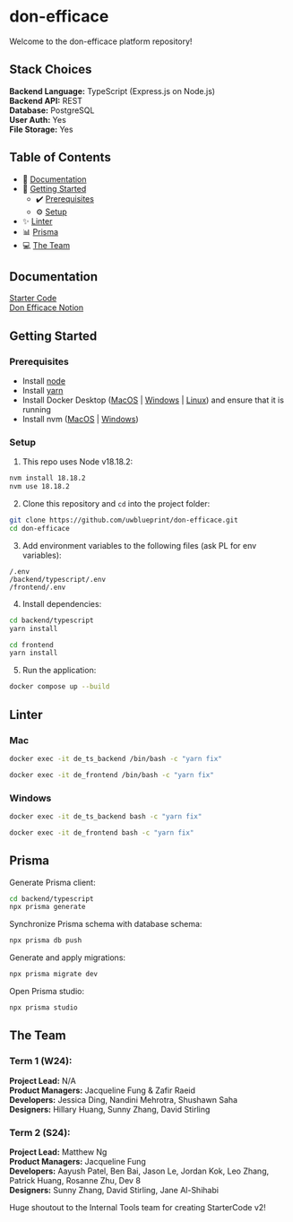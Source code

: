 # don-efficace

Welcome to the don-efficace platform repository!

## Stack Choices
**Backend Language:** TypeScript (Express.js on Node.js)<br>
**Backend API:** REST<br>
**Database:** PostgreSQL<br>
**User Auth:** Yes<br>
**File Storage:** Yes<br>

## Table of Contents
* 📝 [Documentation](#documentation)
* 👷 [Getting Started](#getting-started)
  * ✔️ [Prerequisites](#prerequisites)
  * ⚙️ [Setup](#setup)
* ✨ [Linter](#linter)
* 📊 [Prisma](#Prisma)
* 💻 [The Team](#the-team)

## Documentation

[Starter Code](https://uwblueprint.github.io/starter-code-v2)</br>
[Don Efficace Notion](https://www.notion.so/uwblueprintexecs/Engineering-bd1b37e6e8b64f6ca496a0cedfa76cdb)

## Getting Started

### Prerequisites

* Install [node](https://docs.npmjs.com/downloading-and-installing-node-js-and-npm)
* Install [yarn](https://classic.yarnpkg.com/lang/en/docs/install/)
* Install Docker Desktop ([MacOS](https://docs.docker.com/docker-for-mac/install/) | [Windows](https://docs.docker.com/desktop/install/windows-install/) | [Linux](https://docs.docker.com/engine/install/#server)) and ensure that it is running
* Install nvm ([MacOS](https://medium.com/@priscillashamin/how-to-install-and-configure-nvm-on-mac-os-43e3366c75a6) | [Windows](https://github.com/coreybutler/nvm-windows#readme))

### Setup

1. This repo uses Node v18.18.2:
```bash
nvm install 18.18.2
nvm use 18.18.2
```

2. Clone this repository and `cd` into the project folder:
```bash
git clone https://github.com/uwblueprint/don-efficace.git
cd don-efficace
```

3. Add environment variables to the following files (ask PL for env variables):
```
/.env
/backend/typescript/.env
/frontend/.env
```

4. Install dependencies:
```bash
cd backend/typescript
yarn install

cd frontend
yarn install
```

5. Run the application:
```bash
docker compose up --build
```

## Linter
### Mac
```bash
docker exec -it de_ts_backend /bin/bash -c "yarn fix"
```
```bash
docker exec -it de_frontend /bin/bash -c "yarn fix"
```

### Windows
```bash
docker exec -it de_ts_backend bash -c "yarn fix"
```
```bash
docker exec -it de_frontend bash -c "yarn fix"
```

## Prisma
Generate Prisma client:
```bash
cd backend/typescript
npx prisma generate
```

Synchronize Prisma schema with database schema:
```bash
npx prisma db push
```

Generate and apply migrations:
```bash
npx prisma migrate dev
```

Open Prisma studio:
```bash
npx prisma studio
```

## The Team
### Term 1 (W24):
**Project Lead:** N/A<br>
**Product Managers:** Jacqueline Fung & Zafir Raeid<br>
**Developers:** Jessica Ding, Nandini Mehrotra, Shushawn Saha<br>
**Designers:** Hillary Huang, Sunny Zhang, David Stirling<br>

### Term 2 (S24):
**Project Lead:** Matthew Ng<br>
**Product Managers:** Jacqueline Fung<br>
**Developers:** Aayush Patel, Ben Bai, Jason Le, Jordan Kok, Leo Zhang, Patrick Huang, Rosanne Zhu, Dev 8<br>
**Designers:** Sunny Zhang, David Stirling, Jane Al-Shihabi<br>


Huge shoutout to the Internal Tools team for creating StarterCode v2!<br>
